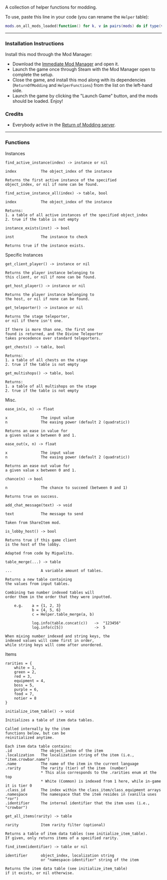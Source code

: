 A collection of helper functions for modding.

To use, paste this line in your code (you can rename the `Helper` table):
```lua
mods.on_all_mods_loaded(function() for k, v in pairs(mods) do if type(v) == "table" and v.hfuncs then Helper = v end end end)
```

---

### Installation Instructions

Install this mod through the Mod Manager:
* Download the [Immediate Mod Manager](https://thunderstore.io/c/risk-of-rain-returns/p/ReturnOfModding/ImmediateModManager) and open it.
* Launch the game once through Steam with the Mod Manager open to complete the setup.
* Close the game, and install this mod along with its dependencies (`ReturnOfModding` and `HelperFunctions`) from the list on the left-hand side.
* Launch the game by clicking the "Launch Game" button, and the mods should be loaded. Enjoy!


### Credits
* Everybody active in the [Return of Modding server](https://discord.gg/VjS57cszMq).

---

### Functions

Instances
```
find_active_instance(index) -> instance or nil

index           The object_index of the instance

Returns the first active instance of the specified
object_index, or nil if none can be found.
```

```
find_active_instance_all(index) -> table, bool

index           The object_index of the instance

Returns:
1. a table of all active instances of the specified object_index
2. true if the table is not empty
```

```
instance_exists(inst) -> bool

inst            The instance to check

Returns true if the instance exists.
```

Specific Instances
```
get_client_player() -> instance or nil

Returns the player instance belonging to
this client, or nil if none can be found.
```

```
get_host_player() -> instance or nil

Returns the player instance belonging to
the host, or nil if none can be found.
```

```
get_teleporter() -> instance or nil

Returns the stage teleporter,
or nil if there isn't one.

If there is more than one, the first one
found is returned, and the Divine Teleporter
takes precedence over standard teleporters.
```

```
get_chests() -> table, bool

Returns:
1. a table of all chests on the stage
2. true if the table is not empty
```

```
get_multishops() -> table, bool

Returns:
1. a table of all multishops on the stage
2. true if the table is not empty
```

Misc.
```
ease_in(x, n) -> float

x               The input value
n               The easing power (default 2 (quadratic))

Returns an ease in value for
a given value x between 0 and 1.
```

```
ease_out(x, n) -> float

x               The input value
n               The easing power (default 2 (quadratic))

Returns an ease out value for
a given value x between 0 and 1.
```

```
chance(n) -> bool

n               The chance to succeed (between 0 and 1)

Returns true on success.
```

```
add_chat_message(text) -> void

text            The message to send

Taken from ShareItem mod.
```

```
is_lobby_host() -> bool

Returns true if this game client
is the host of the lobby.

Adapted from code by Miguelito.
```

```
table_merge(...) -> table

...             A variable amount of tables.

Returns a new table containing
the values from input tables.

Combining two number indexed tables will
order them in the order that they were inputted.

    e.g.    a = {1, 2, 3}
            b = {4, 5, 6}
            c = Helper.table_merge(a, b)

            log.info(table.concat(c))   ->  "123456"
            log.info(c[5])              ->  5

When mixing number indexed and string keys, the
indexed values will come first in order,
while string keys will come after unordered.
```

Items
```
rarities = {
    white = 1,
    green = 2,
    red = 3,
    equipment = 4,
    boss = 5,
    purple = 6,
    food = 7,
    notier = 8
}
```

```
initialize_item_table() -> void

Initializes a table of item data tables.

Called internally by the item
functions below, but can be
reinitialized anytime.

Each item data table contains:
.id             The object_index of the item
.localization   The localization string of the item (i.e., "item.crowbar.name")
.name           The name of the item in the current language
.rarity         The rarity (tier) of the item  (number)
                * This also corresponds to the .rarities enum at the top
                * White (Common) is indexed from 1 here, while in-game it is tier 0
.class_id       The index within the class_item/class_equipment arrays
.namespace      The namespace that the item resides in (vanilla uses "ror")
.identifier     The internal identifier that the item uses (i.e., "crowbar")
```

```
get_all_items(rarity) -> table

rarity          Item rarity filter (optional)

Returns a table of item data tables (see initialize_item_table).
If given, only returns items of a specified rarity.
```

```
find_item(identifier) -> table or nil

identifier      object_index, localization string
                or "namespace-identifier" string of the item

Returns the item data table (see initialize_item_table)
if it exists, or nil otherwise.
```

